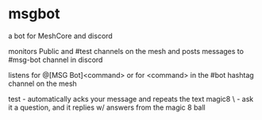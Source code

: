 # msgbot
a bot for MeshCore and discord

monitors Public and #test channels on the mesh and posts messages to #msg-bot channel in discord

listens for @[MSG Bot]\<command> or for \<command> in the #bot hashtag channel on the mesh

<command>
test - automatically acks your message and repeats the text
magic8 \<question> - ask it a question, and it replies w/ answers from the magic 8 ball

